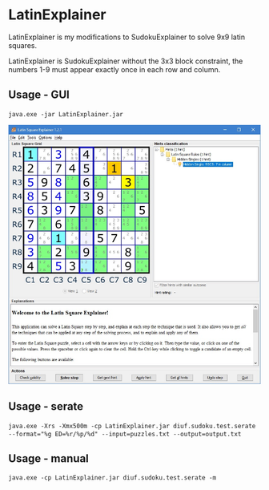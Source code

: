 # LatinExplainer

LatinExplainer is my modifications to SudokuExplainer to solve 9x9 latin squares.

LatinExplainer is SudokuExplainer without the 3x3 block constraint, the numbers 1-9 must appear exactly once in each row and column.

## Usage - GUI
```
java.exe -jar LatinExplainer.jar
```
![](/images/sample1.jpg)

## Usage - serate
```
java.exe -Xrs -Xmx500m -cp LatinExplainer.jar diuf.sudoku.test.serate --format="%g ED=%r/%p/%d" --input=puzzles.txt --output=output.txt
```

## Usage - manual
```
java.exe -cp LatinExplainer.jar diuf.sudoku.test.serate -m
```

